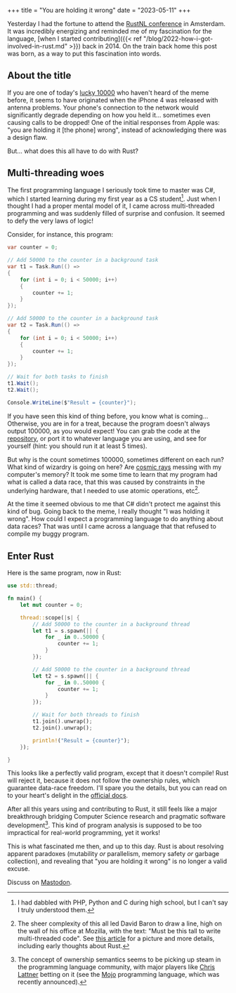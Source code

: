 +++
title = "You are holding it wrong"
date = "2023-05-11"
+++

Yesterday I had the fortune to attend the [RustNL
conference](https://www.youtube.com/watch?v=9Q4yNlbfiYk) in Amsterdam. It was incredibly energizing
and reminded me of my fascination for the language, [when I started contributing]({{< ref
"/blog/2022-how-i-got-involved-in-rust.md" >}}) back in 2014. On the train back home this post was
born, as a way to put this fascination into words.

## About the title

If you are one of today's [lucky 10000](https://xkcd.com/1053/) who haven't heard of the meme
before, it seems to have originated when the iPhone 4 was released with antenna problems. Your
phone's connection to the network would significantly degrade depending on how you held it...
sometimes even causing calls to be dropped! One of the initial responses from Apple was: "you are
holding it [the phone] wrong", instead of acknowledging there was a design flaw.

But... what does this all have to do with Rust?

## Multi-threading woes

The first programming language I seriously took time to master was C#, which I started learning
during my first year as a CS student[^1]. Just when I thought I had a proper mental model of it, I
came across multi-threaded programming and was suddenly filled of surprise and confusion. It seemed
to defy the very laws of logic!

Consider, for instance, this program:

```csharp
var counter = 0;

// Add 50000 to the counter in a background task
var t1 = Task.Run(() =>
{
    for (int i = 0; i < 50000; i++)
    {
        counter += 1;
    }
});

// Add 50000 to the counter in a background task
var t2 = Task.Run(() =>
{
    for (int i = 0; i < 50000; i++)
    {
        counter += 1;
    }
});

// Wait for both tasks to finish
t1.Wait();
t2.Wait();

Console.WriteLine($"Result = {counter}");
```

If you have seen this kind of thing before, you know what is coming... Otherwise, you are in for a
treat, because the program doesn't always output 100000, as you would expect! You can grab the code
at the
[repository](https://github.com/aochagavia/blog-code/tree/main/2023-you-are-holding-it-wrong), or
port it to whatever language you are using, and see for yourself (hint: you should run it at least 5
times).

But why is the count sometimes 100000, sometimes different on each run? What kind of wizardry is
going on here? Are [cosmic rays](https://en.wikipedia.org/wiki/Soft_error) messing with my
computer's memory? It took me some time to learn that my program had what is called a data race,
that this was caused by constraints in the underlying hardware, that I needed to use atomic
operations, etc[^2].

At the time it seemed obvious to me that C# didn't protect me against this kind of bug. Going back
to the meme, I really thought "I was holding it wrong". How could I expect a programming language to
do anything about data races? That was until I came across a language that that refused to compile
my buggy program.

## Enter Rust

Here is the same program, now in Rust:

```rust
use std::thread;

fn main() {
    let mut counter = 0;

    thread::scope(|s| {
        // Add 50000 to the counter in a background thread
        let t1 = s.spawn(|| {
            for _ in 0..50000 {
                counter += 1;
            }
        });

        // Add 50000 to the counter in a background thread
        let t2 = s.spawn(|| {
            for _ in 0..50000 {
                counter += 1;
            }
        });

        // Wait for both threads to finish
        t1.join().unwrap();
        t2.join().unwrap();

        println!("Result = {counter}");
    });

}
```

This looks like a perfectly valid program, except that it doesn't compile! Rust will reject it,
because it does not follow the ownership rules, which guarantee data-race freedom. I'll spare you
the details, but you can read on to your heart's delight in the [official
docs](https://doc.rust-lang.org/book/ch04-00-understanding-ownership.html).

After all this years using and contributing to Rust, it still feels like a major breakthrough
bridging Computer Science research and pragmatic software development[^3]. This kind of program analysis
is supposed to be too impractical for real-world programming, yet it works!

This is what fascinated me then, and up to this day. Rust is about resolving apparent paradoxes
(mutability _or_ parallelism, memory safety _or_ garbage collection), and revealing that "you are
holding it wrong" is no longer a valid excuse.

Discuss on [Mastodon](TODO).

[^1]: I had dabbled with PHP, Python and C during high school, but I can't say I truly understood
    them.
[^2]: The sheer complexity of this all led David Baron to draw a line, high on the wall of his
    office at Mozilla, with the text: "Must be this tall to write multi-threaded code". See [this
    article](https://bholley.net/blog/2015/must-be-this-tall-to-write-multi-threaded-code.html) for
    a picture and more details, including early thoughts about Rust.
[^3]: The concept of ownership semantics seems to be picking up steam in the programming language
    community, with major players like [Chris Lattner](https://en.wikipedia.org/wiki/Chris_Lattner)
    betting on it (see the [Mojo](https://www.modular.com/mojo) programming language, which was
    recently announced).

